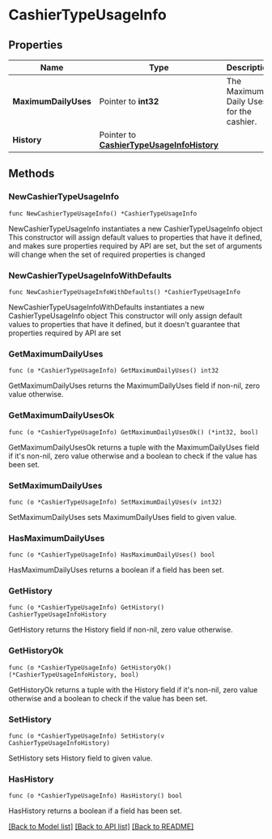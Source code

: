 # CashierTypeUsageInfo

## Properties

Name | Type | Description | Notes
------------ | ------------- | ------------- | -------------
**MaximumDailyUses** | Pointer to **int32** | The Maximum Daily Uses for the cashier. | [optional] 
**History** | Pointer to [**CashierTypeUsageInfoHistory**](CashierTypeUsageInfoHistory.md) |  | [optional] 

## Methods

### NewCashierTypeUsageInfo

`func NewCashierTypeUsageInfo() *CashierTypeUsageInfo`

NewCashierTypeUsageInfo instantiates a new CashierTypeUsageInfo object
This constructor will assign default values to properties that have it defined,
and makes sure properties required by API are set, but the set of arguments
will change when the set of required properties is changed

### NewCashierTypeUsageInfoWithDefaults

`func NewCashierTypeUsageInfoWithDefaults() *CashierTypeUsageInfo`

NewCashierTypeUsageInfoWithDefaults instantiates a new CashierTypeUsageInfo object
This constructor will only assign default values to properties that have it defined,
but it doesn't guarantee that properties required by API are set

### GetMaximumDailyUses

`func (o *CashierTypeUsageInfo) GetMaximumDailyUses() int32`

GetMaximumDailyUses returns the MaximumDailyUses field if non-nil, zero value otherwise.

### GetMaximumDailyUsesOk

`func (o *CashierTypeUsageInfo) GetMaximumDailyUsesOk() (*int32, bool)`

GetMaximumDailyUsesOk returns a tuple with the MaximumDailyUses field if it's non-nil, zero value otherwise
and a boolean to check if the value has been set.

### SetMaximumDailyUses

`func (o *CashierTypeUsageInfo) SetMaximumDailyUses(v int32)`

SetMaximumDailyUses sets MaximumDailyUses field to given value.

### HasMaximumDailyUses

`func (o *CashierTypeUsageInfo) HasMaximumDailyUses() bool`

HasMaximumDailyUses returns a boolean if a field has been set.

### GetHistory

`func (o *CashierTypeUsageInfo) GetHistory() CashierTypeUsageInfoHistory`

GetHistory returns the History field if non-nil, zero value otherwise.

### GetHistoryOk

`func (o *CashierTypeUsageInfo) GetHistoryOk() (*CashierTypeUsageInfoHistory, bool)`

GetHistoryOk returns a tuple with the History field if it's non-nil, zero value otherwise
and a boolean to check if the value has been set.

### SetHistory

`func (o *CashierTypeUsageInfo) SetHistory(v CashierTypeUsageInfoHistory)`

SetHistory sets History field to given value.

### HasHistory

`func (o *CashierTypeUsageInfo) HasHistory() bool`

HasHistory returns a boolean if a field has been set.


[[Back to Model list]](../README.md#documentation-for-models) [[Back to API list]](../README.md#documentation-for-api-endpoints) [[Back to README]](../README.md)


